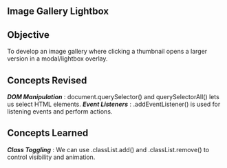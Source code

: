 ## Image Gallery Lightbox

## Objective

To develop an image gallery where clicking a thumbnail opens a larger version in a modal/lightbox overlay.

## Concepts Revised
***DOM Manipulation*** : document.querySelector() and querySelectorAll() lets us select HTML elements. 
***Event Listeners*** : .addEventListener() is used for listening events and perform actions.


## Concepts Learned

***Class Toggling*** : We can use .classList.add() and .classList.remove() to control visibility and animation.
